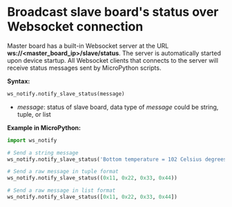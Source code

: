 # Broadcast slave board's status over Websocket connection

Master board has a built-in Websocket server at the URL __ws://<master_board_ip>/slave/status__. The server is automatically started upon device startup. All Websocket clients that connects to the server will receive status messages sent by MicroPython scripts.

**Syntax:**
```python
ws_notify.notify_slave_status(message)
```
- _message_: status of slave board, data type of _message_ could be string, tuple, or list

**Example in MicroPython:**

```python
import ws_notify

# Send a string message
ws_notify.notify_slave_status('Bottom temperature = 102 Celsius degrees')

# Send a raw message in tuple format
ws_notify.notify_slave_status((0x11, 0x22, 0x33, 0x44))

# Send a raw message in list format
ws_notify.notify_slave_status([0x11, 0x22, 0x33, 0x44])
```
